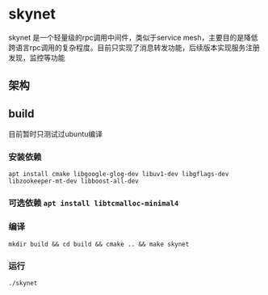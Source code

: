 # skynet
skynet 是一个轻量级的rpc调用中间件，类似于service mesh，主要目的是降低跨语言rpc调用的复杂程度。目前只实现了消息转发功能，后续版本实现服务注册发现，监控等功能
## 架构

## build
目前暂时只测试过ubuntu编译 
### 安装依赖
`apt install cmake libgoogle-glog-dev libuv1-dev libgflags-dev libzookeeper-mt-dev libboost-all-dev`

### 可选依赖 `apt install libtcmalloc-minimal4`

### 编译
`mkdir build && cd build && cmake .. && make skynet`

### 运行
`./skynet`
